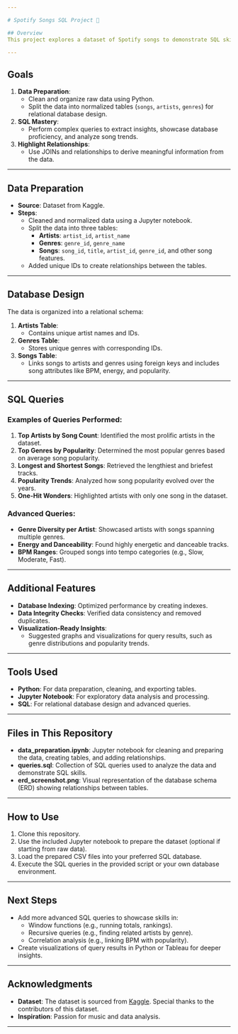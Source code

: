 ```yaml
---

# Spotify Songs SQL Project 🎵

## Overview
This project explores a dataset of Spotify songs to demonstrate SQL skills. The dataset, sourced from Kaggle, is cleaned and prepared using Python and uploaded to a SQL database. A variety of queries showcase analytical capabilities and data relationships.

---
```


## Goals
1. **Data Preparation**: 
   - Clean and organize raw data using Python.
   - Split the data into normalized tables (`songs`, `artists`, `genres`) for relational database design.
2. **SQL Mastery**: 
   - Perform complex queries to extract insights, showcase database proficiency, and analyze song trends.
3. **Highlight Relationships**:
   - Use JOINs and relationships to derive meaningful information from the data.

---

## Data Preparation
- **Source**: Dataset from Kaggle.
- **Steps**:
  - Cleaned and normalized data using a Jupyter notebook.
  - Split the data into three tables:
    - **Artists**: `artist_id`, `artist_name`
    - **Genres**: `genre_id`, `genre_name`
    - **Songs**: `song_id`, `title`, `artist_id`, `genre_id`, and other song features.
  - Added unique IDs to create relationships between the tables.

---

## Database Design
The data is organized into a relational schema:
1. **Artists Table**:
   - Contains unique artist names and IDs.
2. **Genres Table**:
   - Stores unique genres with corresponding IDs.
3. **Songs Table**:
   - Links songs to artists and genres using foreign keys and includes song attributes like BPM, energy, and popularity.

---

## SQL Queries
### Examples of Queries Performed:
1. **Top Artists by Song Count**:
   Identified the most prolific artists in the dataset.
2. **Top Genres by Popularity**:
   Determined the most popular genres based on average song popularity.
3. **Longest and Shortest Songs**:
   Retrieved the lengthiest and briefest tracks.
4. **Popularity Trends**:
   Analyzed how song popularity evolved over the years.
5. **One-Hit Wonders**:
   Highlighted artists with only one song in the dataset.

### Advanced Queries:
- **Genre Diversity per Artist**: Showcased artists with songs spanning multiple genres.
- **Energy and Danceability**: Found highly energetic and danceable tracks.
- **BPM Ranges**: Grouped songs into tempo categories (e.g., Slow, Moderate, Fast).

---

## Additional Features
- **Database Indexing**: Optimized performance by creating indexes.
- **Data Integrity Checks**: Verified data consistency and removed duplicates.
- **Visualization-Ready Insights**:
  - Suggested graphs and visualizations for query results, such as genre distributions and popularity trends.

---

## Tools Used
- **Python**: For data preparation, cleaning, and exporting tables.
- **Jupyter Notebook**: For exploratory data analysis and processing.
- **SQL**: For relational database design and advanced queries.

---

## Files in This Repository
- **data_preparation.ipynb**: Jupyter notebook for cleaning and preparing the data, creating tables, and adding relationships.
- **queries.sql**: Collection of SQL queries used to analyze the data and demonstrate SQL skills.
- **erd_screenshot.png**: Visual representation of the database schema (ERD) showing relationships between tables.

---

## How to Use
1. Clone this repository.
2. Use the included Jupyter notebook to prepare the dataset (optional if starting from raw data).
3. Load the prepared CSV files into your preferred SQL database.
4. Execute the SQL queries in the provided script or your own database environment.

---

## Next Steps
- Add more advanced SQL queries to showcase skills in:
  - Window functions (e.g., running totals, rankings).
  - Recursive queries (e.g., finding related artists by genre).
  - Correlation analysis (e.g., linking BPM with popularity).
- Create visualizations of query results in Python or Tableau for deeper insights.

---

## Acknowledgments
- **Dataset**: The dataset is sourced from [Kaggle](https://www.kaggle.com/code/eishkaran/spotify-music-recommendation-system). Special thanks to the contributors of this dataset.
- **Inspiration**: Passion for music and data analysis.

---
